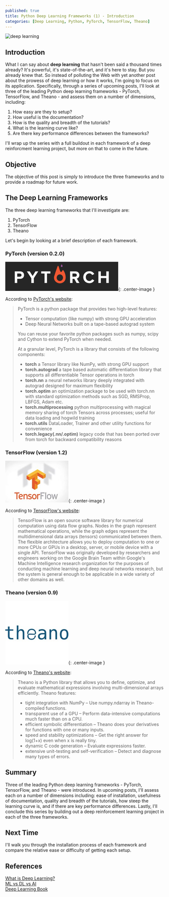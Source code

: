 ```yaml
---
published: true
title: Python Deep Learning Frameworks (1) - Introduction
categories: [Deep Learning, Python, PyTorch, TensorFlow, Theano]
---
```

![deep learning](/assets/images/deep_learning.jpeg?raw=true)

## Introduction
What I can say about **deep learning** that hasn't been said a thousand times already? It's powerful, it's state-of-the-art, and it's here to stay. But you already knew that. So instead of polluting the Web with yet another post about the prowess of deep learning or how it works, I'm going to focus on its application. Specifically, through a series of upcoming posts, I'll look at three of the leading Python deep learning frameworks - PyTorch, TensorFlow, and Theano - and assess them on a number of dimensions, including: 
1. How easy are they to setup?
2. How useful is the documentation?
3. How is the quality and breadth of the tutorials?
4. What is the learning curve like?
5. Are there key performance differences between the frameworks?

I'll wrap up the series with a full buildout in each framework of a deep reinforcment learning project, but more on that to come in the future.

## Objective
The objective of this post is simply to introduce the three frameworks and to provide a roadmap for future work. 

## The Deep Learning Frameworks
The three deep learning frameworks that I'll investigate are:
1. PyTorch
2. TensorFlow
3. Theano

Let's begin by looking at a brief description of each framework.

### PyTorch (version 0.2.0)
![pytorch](/assets/images/pytorch.png?raw=true){: .center-image }

According to [PyTorch's website](http://pytorch.org/about/):
>PyTorch is a python package that provides two high-level features:  
>- Tensor computation (like numpy) with strong GPU acceleration  
>- Deep Neural Networks built on a tape-based autograd system
>
>You can reuse your favorite python packages such as numpy, scipy and Cython to extend PyTorch when needed.
>
>At a granular level, PyTorch is a library that consists of the following components:  
>- **torch**	a Tensor library like NumPy, with strong GPU support  
>- **torch.autograd**	a tape based automatic differentiation library that supports all differentiable Tensor operations in torch  
>- **torch.nn**	a neural networks library deeply integrated with autograd designed for maximum flexibility  
>- **torch.optim**	an optimization package to be used with torch.nn with standard optimization methods such as SGD, RMSProp, LBFGS, Adam etc.  
>- **torch.multiprocessing**	python multiprocessing with magical memory sharing of torch Tensors across processes; useful for data loading and hogwild training    
>- **torch.utils**	DataLoader, Trainer and other utility functions for convenience  
>- **torch.legacy(.nn/.optim)**	legacy code that has been ported over from torch for backward compatibility reasons

### TensorFlow (version 1.2)
![tensorflow](/assets/images/tensorflow.jpeg?raw=true){: .center-image }

According to [TensorFlow's website](https://www.tensorflow.org/):
>TensorFlow is an open source software library for numerical computation using data flow graphs. Nodes in the graph represent mathematical operations, while the graph edges represent the multidimensional data arrays (tensors) communicated between them. The flexible architecture allows you to deploy computation to one or more CPUs or GPUs in a desktop, server, or mobile device with a single API. TensorFlow was originally developed by researchers and engineers working on the Google Brain Team within Google's Machine Intelligence research organization for the purposes of conducting machine learning and deep neural networks research, but the system is general enough to be applicable in a wide variety of other domains as well.

### Theano (version 0.9)
![thenao](/assets/images/theano.jpeg?raw=true){: .center-image }

According to [Theano's website](http://www.deeplearning.net/software/theano/index.html):
>Theano is a Python library that allows you to define, optimize, and evaluate mathematical expressions involving multi-dimensional arrays efficiently. Theano features:
>
>- tight integration with NumPy – Use numpy.ndarray in Theano-compiled functions.
>- transparent use of a GPU – Perform data-intensive computations much faster than on a CPU.
>- efficient symbolic differentiation – Theano does your derivatives for functions with one or many inputs.
>- speed and stability optimizations – Get the right answer for log(1+x) even when x is really tiny.
>- dynamic C code generation – Evaluate expressions faster.
>- extensive unit-testing and self-verification – Detect and diagnose many types of errors.


## Summary
Three of the leading Python deep learning frameworks - PyTorch, TensorFlow, and Theano - were introduced. In upcoming posts, I'll assess each on a number of dimensions including: ease of installation, usefulness of documentation, quality and breadth of the tutorials, how steep the learning curve is, and if there are key performance differences. Lastly, I'll conclude this series by building out a deep reinforcement learning project in each of the three frameworks.

## Next Time
I'll walk you through the installation process of each framework and compare the relative ease or difficulty of getting each setup. 

## References
[What is Deep Learning?](https://www.oreilly.com/ideas/what-is-deep-learning)  
[ML vs DL vs AI](https://www.datanami.com/2017/05/10/machine-learning-deep-learning-ai-whats-difference/)  
[Deep Learning Book](http://www.deeplearningbook.org/)
